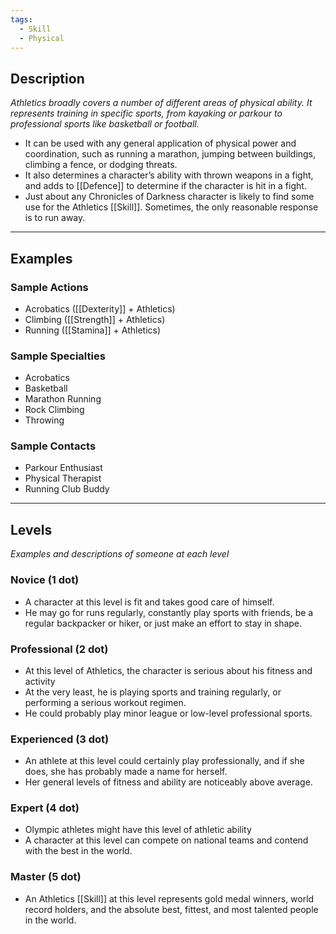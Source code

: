 ```yaml
---
tags:
  - Skill
  - Physical
---
```


## Description

_Athletics broadly covers a number of different areas of physical ability. It represents training in specific sports, from kayaking or parkour to professional sports like basketball or football._
- It can be used with any general application of physical power and coordination, such as running a marathon, jumping between buildings, climbing a fence, or dodging threats.
- It also determines a character’s ability with thrown weapons in a fight, and adds to [[Defence]] to determine if the character is hit in a fight.
- Just about any Chronicles of Darkness character is likely to find some use for the Athletics [[Skill]]. Sometimes, the only reasonable response is to run away.

---

## Examples

### Sample Actions

- Acrobatics ([[Dexterity]] + Athletics)
- Climbing ([[Strength]] + Athletics)
- Running ([[Stamina]] + Athletics)

### Sample Specialties

- Acrobatics
- Basketball
- Marathon Running
- Rock Climbing
- Throwing

### Sample Contacts

- Parkour Enthusiast
- Physical Therapist
- Running Club Buddy

---

## Levels

_Examples and descriptions of someone at each level_

### Novice (1 dot)

- A character at this level is fit and takes good care of himself.
- He may go for runs regularly, constantly play sports with friends, be a regular backpacker or hiker, or just make an effort to stay in shape.

### Professional (2 dot)

- At this level of Athletics, the character is serious about his fitness and activity
- At the very least, he is playing sports and training regularly, or performing a serious workout regimen.
- He could probably play minor league or low-level professional sports.

### Experienced (3 dot)

- An athlete at this level could certainly play professionally, and if she does, she has probably made a name for herself.
- Her general levels of fitness and ability are noticeably above average.

### Expert (4 dot)

- Olympic athletes might have this level of athletic ability
- A character at this level can compete on national teams and contend with the best in the world.

### Master (5 dot)

- An Athletics [[Skill]] at this level represents gold medal winners, world record holders, and the absolute best, fittest, and most talented people in the world.
